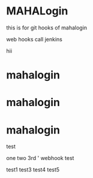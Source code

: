 # MAHALogin
this is for git hooks  of mahalogin

web hooks call jenkins







hii
# mahalogin
# mahalogin
# mahalogin
test

one
two
3rd
'
webhook test

test1
test3
test4
test5

